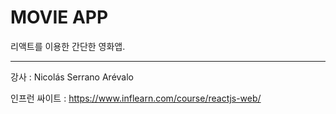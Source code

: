 # MOVIE APP

리액트를 이용한 간단한 영화앱.

---

강사 : Nicolás Serrano Arévalo  

인프런 싸이트 : https://www.inflearn.com/course/reactjs-web/